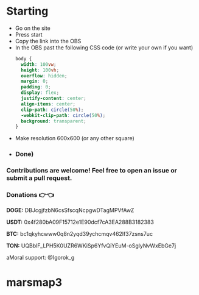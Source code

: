 # Starting
- Go on the site
- Press start
- Copy the link into the OBS
- In the OBS past the following CSS code (or write your own if you want)
  ```CSS
  body {
    width: 100vw;
    height: 100vh;
    overflow: hidden;
    margin: 0;
    padding: 0;
    display: flex;
    justify-content: center;
    align-items: center;
    clip-path: circle(50%);
    -webkit-clip-path: circle(50%);
    background: transparent;
  }
  ```
- Make resolution 600x600 (or any other square)
- ### Done)

### Contributions are welcome! Feel free to open an issue or submit a pull request.



### Donations 👉👈
**DOGE:** DBJcgjfzbN6csSfscqNcpgwDTagMPVfAwZ

**USDT:** 0x4f280bA09F15712e1E90dcf7cA3EA288B3182383

**BTC:** bc1qkyhcwww0q8n2yqd39ychcmqv462lf37zsns7uc

**TON:** UQBblF_LPH5K0UZR6WKiSp6YfvQiYEuM-oSglyNvWxEbGe7j



aMoral support: @Igorok_g
# marsmap3
